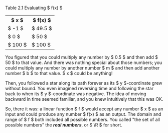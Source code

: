<p class="main-text small-text">Table 2.1 Evaluating $ f(x) $</p>
<table class="main-text small-text" style="margin-left: 0px;">
    <tr>
        <th>$ x $</th>
        <th>$ f(x) $</th>
    </tr>
    <tr>
        <td>$ -1 $</td>
        <td>$ 49.5 $</td>
    </tr>
    <tr>
        <td>$ 0 $</td>
        <td>$ 50 $</td>
    </tr>
    <tr>
        <td>$ 100 $</td>
        <td>$ 100 $</td>
    </tr>
</table>
<p class="main-text small-text">
    You figured that you could multiply any number by $ 0.5 $ and then add $ 50 $ to that value. And there was nothing special about those numbers; you could multiply any number by another number $ m $ and then add another number $ b $ to that value. $ x $ could be anything!
</p>
<p class="main-text small-text">
    Then, you followed a star along its path forever as its $ y $-coordinate grew without bound. You even imagined reversing time and following the star back to when its $ y $-coordinate was negative. The idea of moving backward in time seemed familiar, and you knew intuitively that this was OK.
</p>
<p class="main-text small-text">
    So, there it was: a linear function $ f $ would accept any number $ x $ as an input and could produce any number $ f(x) $ as an output. The domain and range of $ f $ both included all possible numbers. You called "the set of all possible numbers" the <strong><em>real numbers</em></strong>, or $ \R $ for short.
</p>